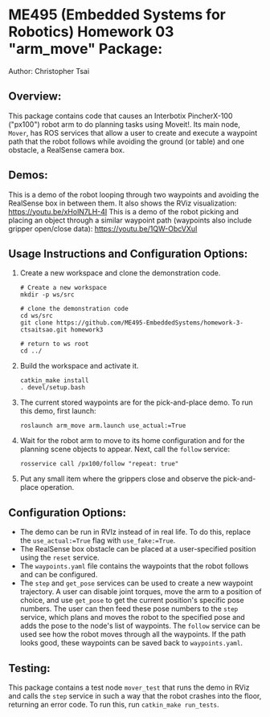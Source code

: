 # ME495 (Embedded Systems for Robotics) Homework 03 "arm_move" Package:

Author: Christopher Tsai

## Overview:

This package contains code that causes an Interbotix PincherX-100 ("px100") robot arm to do planning tasks using Moveit!. Its main node, `Mover`, has ROS services that allow a user to create and execute a waypoint path that the robot follows while avoiding the ground (or table) and one obstacle, a RealSense camera box.

## Demos:

This is a demo of the robot looping through two waypoints and avoiding the RealSense box in between them. It also shows the RViz visualization: https://youtu.be/xHolN7LH-4I
This is a demo of the robot picking and placing an object through a similar waypoint path (waypoints also include gripper open/close data): https://youtu.be/1QW-ObcVXuI 

## Usage Instructions and Configuration Options:

1. Create a new workspace and clone the demonstration code.
    ```Shell
    # Create a new workspace
    mkdir -p ws/src

    # clone the demonstration code
    cd ws/src
    git clone https://github.com/ME495-EmbeddedSystems/homework-3-ctsaitsao.git homework3

    # return to ws root
    cd ../
    ```

2. Build the workspace and activate it.
    ```Shell
    catkin_make install
    . devel/setup.bash
    ```

3. The current stored waypoints are for the pick-and-place demo. To run this demo, first launch:
    ```Shell
    roslaunch arm_move arm.launch use_actual:=True
    ```

4. Wait for the robot arm to move to its home configuration and for the planning scene objects to appear. Next, call the `follow` service:
    ```Shell
    rosservice call /px100/follow "repeat: true"
    ```

5. Put any small item where the grippers close and observe the pick-and-place operation.

## Configuration Options:

- The demo can be run in RVIz instead of in real life. To do this, replace the `use_actual:=True` flag with `use_fake:=True`.
- The RealSense box obstacle can be placed at a user-specified position using the `reset` service.
- The `waypoints.yaml` file contains the waypoints that the robot follows and can be configured.
- The `step` and `get_pose` services can be used to create a new waypoint trajectory. A user can disable joint torques, move the arm to a position of choice, and use `get_pose` to get the current position's specific pose numbers. The user can then feed these pose numbers to the `step` service, which plans and moves the robot to the specified pose and adds the pose to the node's list of waypoints. The `follow` service can be used see how the robot moves through all the waypoints. If the path looks good, these waypoints can be saved back to `waypoints.yaml`.

## Testing:

This package contains a test node `mover_test` that runs the demo in RViz and calls the `step` service in such a way that the robot crashes into the floor, returning an error code. To run this, run `catkin_make run_tests`.